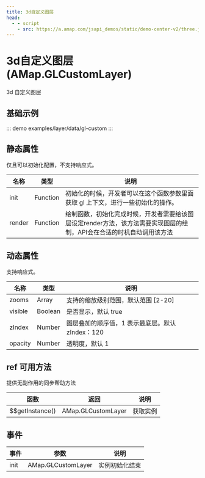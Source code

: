 ```yaml
---
title: 3d自定义图层
head:
  - - script
    - src: https://a.amap.com/jsapi_demos/static/demo-center-v2/three.js
---
```


# 3d自定义图层 (AMap.GLCustomLayer)
3d 自定义图层

## 基础示例

::: demo
examples/layer/data/gl-custom
:::


## 静态属性
仅且可以初始化配置，不支持响应式。

名称 | 类型 | 说明
---|---|---|
init  | Function | 初始化的时候，开发者可以在这个函数参数里面获取 gl 上下文，进行一些初始化的操作。
render | Function | 绘制函数，初始化完成时候，开发者需要给该图层设定render方法，该方法需要实现图层的绘制，API会在合适的时机自动调用该方法

## 动态属性
支持响应式。

名称 | 类型 | 说明
---|---|---|
zooms | Array | 支持的缩放级别范围，默认范围 [2-20]
visible | Boolean | 是否显示，默认 true
zIndex | Number | 图层叠加的顺序值，1 表示最底层。默认 zIndex：120
opacity | Number | 透明度，默认 1

## ref 可用方法
提供无副作用的同步帮助方法

函数 | 返回 | 说明
---|---|---|
$$getInstance() | AMap.GLCustomLayer | 获取实例

## 事件

事件 | 参数 | 说明
---|---|---|
init | AMap.GLCustomLayer | 实例初始化结束

